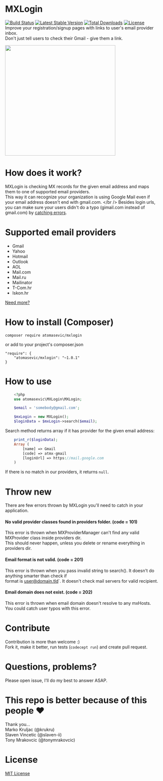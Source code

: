 # MXLogin
[![Build Status](https://travis-ci.org/atomasevic/mxlogin.svg?branch=master)](https://travis-ci.org/atomasevic/mxlogin) [![Latest Stable Version](https://poser.pugx.org/atomasevic/mxlogin/v/stable)](https://packagist.org/packages/atomasevic/mxlogin) [![Total Downloads](https://poser.pugx.org/atomasevic/mxlogin/downloads)](https://packagist.org/packages/atomasevic/mxlogin) [![License](https://poser.pugx.org/atomasevic/mxlogin/license)](https://packagist.org/packages/atomasevic/mxlogin)
<br />
Improve your registration/signup pages with links to user's email provider inbox. <br />
Don't just tell users to check their Gmail - give them a link. 

<img src="http://i.imgur.com/5QZKwp9.png?1" width="360" height="360" />

# How does it work?
MXLogin is checking MX records for the given email address and maps them to one of supported email providers. <br />
This way it can recognize your organization is using Google Mail even if your email address doesn't end with gmail.com. </br />
Besides login urls, you can make sure your users didn't do a typo (gimail.com instead of gmail.com) by [catching errors](#throw-new).

# Supported email providers
* Gmail
* Yahoo
* Hotmail
* Outlook
* AOL
* Mail.com
* Mail.ru
* Mailinator
* T-Com.hr
* Iskon.hr

[Need more?](#contribute)

# How to install (Composer)

    composer require atomasevic/mxlogin
    
or add to your project's composer.json

    "require": {
        "atomasevic/mxlogin": "~1.0.1"
    }

# How to use

```php
    <?php
    use atomasevic\MXLogin\MXLogin;

    $email = 'somebody@gmail.com';

    $mxLogin = new MXLogin();
    $loginData = $mxLogin->search($email);
```

Search method returns array if it has provider for the given email address:

```php
    print_r($loginData);
    Array ( 
        [name] => Gmail 
        [code] => atmx-gmail 
        [loginUrl] => https://mail.google.com 
    )
```
    
If there is no match in our providers, it returns `null`.

# Throw new

There are few errors thrown by MXLogin you'll need to catch in your application.

#### No valid provider classes found in providers folder. (code = 101)
This error is thrown when MXProviderManager can't find any valid MXProvider class inside providers dir. <br />
This should never happen, unless you delete or rename everything in providers dir.

#### Email format is not valid. (code = 201)
This error is thrown when you pass invalid string to search(). It doesn't do anything smarter than check if <br />
format is user@domain.tld`. It doesn't check mail servers for valid recipient.

#### Email domain does not exist. (code = 202)
This error is thrown when email domain doesn't resolve to any mxHosts. You could catch user typos with this error. <br />
    
# Contribute

Contribution is more than welcome :) <br />
Fork it, make it better, run tests (`codecept run`) and create pull request.

# Questions, problems?

Please open issue, I'll do my best to answer ASAP.

# This repo is better because of this people :heart:

Thank you... <br />
Marko Kruljac (@krukru) <br />
Slaven Vincetic (@slaven-ii) <br />
Tony Mrakovcic (@tonymrakovcic) <br />

# License
[MIT License](LICENSE)